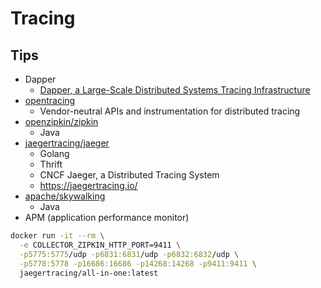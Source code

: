 # Tracing
## Tips
* Dapper
  * [Dapper, a Large-Scale Distributed Systems Tracing Infrastructure](https://research.google.com/pubs/pub36356.html)
* [opentracing](http://opentracing.io/)
  * Vendor-neutral APIs and instrumentation for distributed tracing
* [openzipkin/zipkin](https://github.com/openzipkin/zipkin)
  * Java
* [jaegertracing/jaeger](https://github.com/jaegertracing/jaeger)
  * Golang
  * Thrift
  * CNCF Jaeger, a Distributed Tracing System
  * https://jaegertracing.io/
* [apache/skywalking](https://github.com/apache/incubator-skywalking)
  * Java
* APM (application performance monitor)


```bash
docker run -it --rm \
  -e COLLECTOR_ZIPKIN_HTTP_PORT=9411 \
  -p5775:5775/udp -p6831:6831/udp -p6832:6832/udp \
  -p5778:5778 -p16686:16686 -p14268:14268 -p9411:9411 \
  jaegertracing/all-in-one:latest
```

